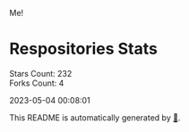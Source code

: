 Me!

# Respositories Stats
Stars Count: 232  
Forks Count: 4

2023-05-04 00:08:01  

This README is automatically generated by [🐰](https://github.com/rnitta/rnitta).
